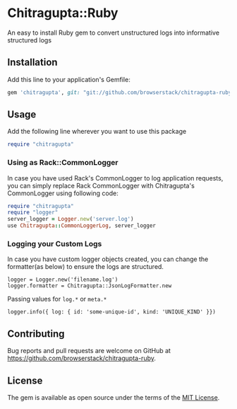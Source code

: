 # Chitragupta::Ruby

An easy to install Ruby gem to convert unstructured logs into informative structured logs

## Installation

Add this line to your application's Gemfile:

```ruby
gem 'chitragupta', git: "git://github.com/browserstack/chitragupta-ruby.git"
```

## Usage

Add the following line wherever you want to use this package

```ruby
require "chitragupta"
```

### Using as Rack::CommonLogger

In case you have used Rack's CommonLogger to log application requests, you can simply replace Rack CommonLogger with Chitragupta's CommonLogger using following code:

```ruby
require "chitragupta"
require "logger"
server_logger = Logger.new('server.log')
use Chitragupta::CommonLoggerLog, server_logger
```

### Logging your Custom Logs

In case you have custom logger objects created, you can change the formatter(as below) to ensure the logs are structured.
```
logger = Logger.new('filename.log')
logger.formatter = Chitragupta::JsonLogFormatter.new
```

Passing values for `log.*` or `meta.*`
```
logger.info({ log: { id: 'some-unique-id', kind: 'UNIQUE_KIND' }})
```

## Contributing

Bug reports and pull requests are welcome on GitHub at https://github.com/browserstack/chitragupta-ruby.

## License

The gem is available as open source under the terms of the [MIT License](https://opensource.org/licenses/MIT).
